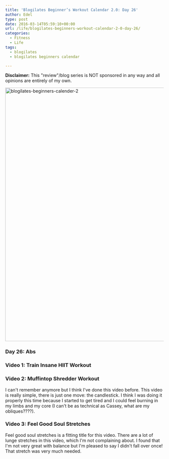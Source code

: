 ```yaml
---
title: 'Blogilates Beginner’s Workout Calendar 2.0: Day 26'
author: Edel
type: post
date: 2016-03-14T05:59:10+00:00
url: /life/blogilates-beginners-workout-calendar-2-0-day-26/
categories:
  - Fitness
  - Life
tags:
  - blogilates
  - blogilates beginners calendar

---
```

**Disclaimer:** This "review"/blog series is NOT sponsored in any way and all opinions are entirely of my own.

<a href="http://scattered.me/wp-content/uploads/2016/02/blogilates-beginners-calender-2.png" rel="attachment wp-att-11076"><img src="http://scattered.me/wp-content/uploads/2016/02/blogilates-beginners-calender-2-1024x806.png" alt="blogilates-beginners-calender-2" width="1024" height="806" class="alignnone size-large wp-image-11076" srcset="http://erzadel.net/blog/wp-content/uploads/2016/02/blogilates-beginners-calender-2-1024x806.png 1024w, http://erzadel.net/blog/wp-content/uploads/2016/02/blogilates-beginners-calender-2-300x236.png 300w, http://erzadel.net/blog/wp-content/uploads/2016/02/blogilates-beginners-calender-2-768x604.png 768w" sizes="(max-width: 1024px) 100vw, 1024px" /></a>

### Day 26: Abs

### Video 1: Train Insane HIIT Workout

<div class="flex-video">
</div>



### Video 2: Muffintop Shredder Workout

I can't remember anymore but I think I've done this video before. This video is really simple, there is just one move: the candlestick. I think I was doing it properly this time because I started to get tired and I could feel burning in my limbs and my core (I can't be as technical as Cassey, what are my obliques????).

<div class="flex-video">
</div>

### Video 3: Feel Good Soul Stretches

Feel good soul stretches is a fitting title for this video. There are a lot of lunge stretches in this video, which I'm not complaining about. I found that I'm not very great with balance but I'm pleased to say I didn't fall over once! That stretch was very much needed.

<div class="flex-video">
</div>


